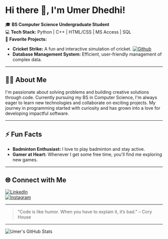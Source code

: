 # Hi there 👋, I'm Umer Dhedhi!

🎓 **BS Computer Science Undergraduate Student**  
💻 **Tech Stack:** Python | C++ | HTML/CSS | MS Access | SQL  
🏏 **Favorite Projects:**  
- **Cricket Strike:** A fun and interactive simulation of cricket. [![Github](https://img.shields.io/badge/Github-purple?logo=github)](https://github.com/Rayyan-2704/Cricket-Strike)
- **Database Management System:** Efficient, user-friendly management of complex data.

---

## 👨‍💻 About Me

I'm passionate about solving problems and building creative solutions through code. Currently pursuing my BS in Computer Science, I'm always eager to learn new technologies and collaborate on exciting projects. My journey in programming started with curiosity and has grown into a love for developing impactful software.

---

## ⚡ Fun Facts

- **Badminton Enthusiast:** I love to play badminton and stay active.
- **Gamer at Heart:** Whenever I get some free time, you'll find me exploring new games.

---

## 🌐 Connect with Me

[![LinkedIn](https://img.shields.io/badge/LinkedIn-blue?logo=linkedin)](https://www.linkedin.com/in/umer-dhedhi-2bb406279/)  
[![Instagram](https://img.shields.io/badge/Instagram-purple?logo=instagram)](https://www.instagram.com/umer.dhedhi.11/)

---

> "Code is like humor. When you have to explain it, it’s bad." – Cory House

---

![Umer's GitHub Stats](https://github-readme-stats.vercel.app/api?username=UmerDhedhi11&show_icons=true&hide=contribs,prs)
